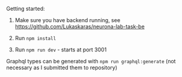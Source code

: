 Getting started:

1. Make sure you have backend running, see https://github.com/Lukaskaras/neurona-lab-task-be

2. Run `npm install`

3. Run `npm run dev` - starts at port 3001

Graphql types can be generated with `npm run graphql:generate` (not necessary as I submitted them to repository)

